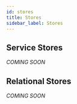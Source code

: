 ```yaml
---
id: stores
title: Stores
sidebar_label: Stores
---
```


## Service Stores
_COMING SOON_

## Relational Stores
_COMING SOON_